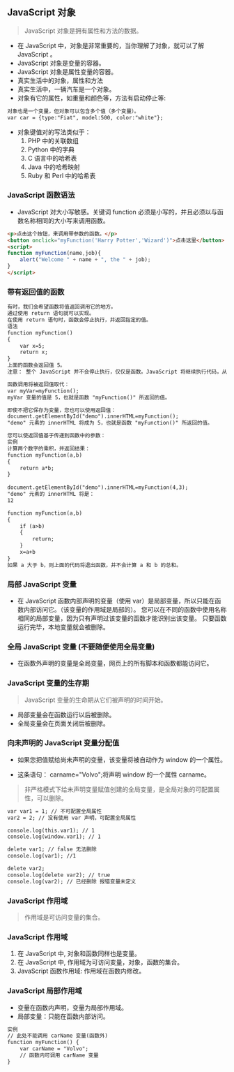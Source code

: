 ## JavaScript 对象
> JavaScript 对象是拥有属性和方法的数据。
- 在 JavaScript 中，对象是非常重要的，当你理解了对象，就可以了解 JavaScript 。
- 	JavaScript 对象是变量的容器。
- 	JavaScript 对象是属性变量的容器。
- 真实生活中的对象，属性和方法
- 真实生活中，一辆汽车是一个对象。
- 对象有它的属性，如重量和颜色等，方法有启动停止等:

```html
对象也是一个变量，但对象可以包含多个值（多个变量）。
var car = {type:"Fiat", model:500, color:"white"};
```
- 对象键值对的写法类似于：
    1. PHP 中的关联数组
    2. Python 中的字典
    3. C 语言中的哈希表
    4. Java 中的哈希映射
    5. Ruby 和 Perl 中的哈希表
### JavaScript 函数语法
- 	JavaScript 对大小写敏感。关键词 function 必须是小写的，并且必须以与函数名称相同的大小写来调用函数。
```html
<p>点击这个按钮，来调用带参数的函数。</p>
<button onclick="myFunction('Harry Potter','Wizard')">点击这里</button>
<script>
function myFunction(name,job){
    alert("Welcome " + name + ", the " + job);
}
</script>
```
### 带有返回值的函数
```html
有时，我们会希望函数将值返回调用它的地方。
通过使用 return 语句就可以实现。
在使用 return 语句时，函数会停止执行，并返回指定的值。
语法
function myFunction()
{
    var x=5;
    return x;
}
上面的函数会返回值 5。
注意： 整个 JavaScript 并不会停止执行，仅仅是函数。JavaScript 将继续执行代码，从调用函数的地方。

函数调用将被返回值取代：
var myVar=myFunction();
myVar 变量的值是 5，也就是函数 "myFunction()" 所返回的值。

即使不把它保存为变量，您也可以使用返回值：
document.getElementById("demo").innerHTML=myFunction();
"demo" 元素的 innerHTML 将成为 5，也就是函数 "myFunction()" 所返回的值。

您可以使返回值基于传递到函数中的参数：
实例
计算两个数字的乘积，并返回结果：
function myFunction(a,b)
{
    return a*b;
}
 
document.getElementById("demo").innerHTML=myFunction(4,3);
"demo" 元素的 innerHTML 将是：
12
```
```html
function myFunction(a,b)
{
    if (a>b)
    {
        return;
    }
    x=a+b
}
如果 a 大于 b，则上面的代码将退出函数，并不会计算 a 和 b 的总和。
```

### 局部 JavaScript 变量
- 在 JavaScript 函数内部声明的变量（使用 var）是局部变量，所以只能在函数内部访问它。（该变量的作用域是局部的）。
您可以在不同的函数中使用名称相同的局部变量，因为只有声明过该变量的函数才能识别出该变量。
只要函数运行完毕，本地变量就会被删除。

### 全局 JavaScript 变量    (不要随便使用全局变量)
- 在函数外声明的变量是全局变量，网页上的所有脚本和函数都能访问它。
### JavaScript 变量的生存期
> JavaScript 变量的生命期从它们被声明的时间开始。
- 局部变量会在函数运行以后被删除。
- 全局变量会在页面关闭后被删除。

### 向未声明的 JavaScript 变量分配值
- 如果您把值赋给尚未声明的变量，该变量将被自动作为 window 的一个属性。

- 这条语句：
carname="Volvo";将声明 window 的一个属性 carname。

> 非严格模式下给未声明变量赋值创建的全局变量，是全局对象的可配置属性，可以删除。
```html
var var1 = 1; // 不可配置全局属性
var2 = 2; // 没有使用 var 声明，可配置全局属性

console.log(this.var1); // 1
console.log(window.var1); // 1

delete var1; // false 无法删除
console.log(var1); //1

delete var2; 
console.log(delete var2); // true
console.log(var2); // 已经删除 报错变量未定义
```

### JavaScript 作用域
> 作用域是可访问变量的集合。
### JavaScript 作用域
1. 在 JavaScript 中, 对象和函数同样也是变量。
2. 在 JavaScript 中, 作用域为可访问变量，对象，函数的集合。
3. JavaScript 函数作用域: 作用域在函数内修改。
### JavaScript 局部作用域
- 变量在函数内声明，变量为局部作用域。
- 局部变量：只能在函数内部访问。
```html
实例
// 此处不能调用 carName 变量(函数外)
function myFunction() {
    var carName = "Volvo";
    // 函数内可调用 carName 变量
}
```

